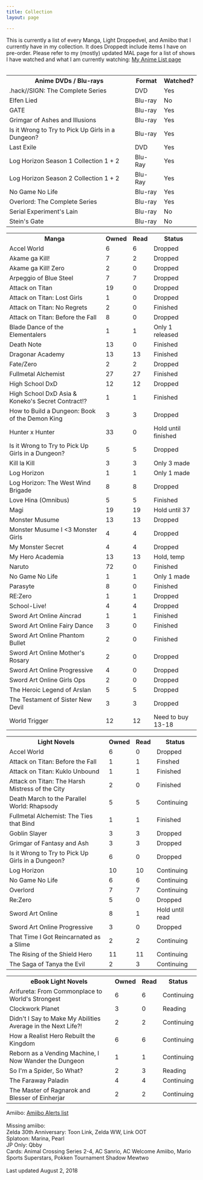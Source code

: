 ```yaml
---
title: Collection
layout: page

---
```

<p>This is currently a list of every Manga, Light Droppedvel, and Amiibo that I currently have in my collection. It does Droppedt include items I have on pre-order. Please refer to my (mostly) updated MAL page for a list of shows I have watched and what I am currently watching:
<a href="https://myanimelist.net/animelist/OtakuShowboat">My Anime List page</a>
<br />
<br />
<table id="Anime">
<tr>
<th>Anime DVDs / Blu-rays</th>
<th>Format</th>
<th>Watched?</th>
</tr>
<tr>
<td>.hack//SIGN: The Complete Series</td>
<td>DVD</td>
<td>Yes</td>
</tr>
<tr>
<td>Elfen Lied</td>
<td>Blu-ray</td>
<td>No</td>
</tr>
<tr>
<td>GATE</td>
<td>Blu-ray</td>
<td>Yes</td>
</tr>
<tr>
<td>Grimgar of Ashes and Illusions</td>
<td>Blu-ray</td>
<td>Yes</td>
</tr>
<tr>
<td>Is it Wrong to Try to Pick Up Girls in a Dungeon?</td>
<td>Blu-ray</td>
<td>Yes</td>
</tr>
<tr>
<td>Last Exile</td>
<td>DVD</td>
<td>Yes</td>
</tr>
<tr>
<td>Log Horizon Season 1 Collection 1 + 2</td>
<td>Blu-Ray</td>
<td>Yes</td>
</tr>
<tr>
<td>Log Horizon Season 2 Collection 1 + 2</td>
<td>Blu-Ray</td>
<td>Yes</td>
</tr>
<tr>
<td>No Game No Life</td>
<td>Blu-ray</td>
<td>Yes</td>
</tr>
<tr>
<td>Overlord: The Complete Series</td>
<td>Blu-ray</td>
<td>Yes</td>
</tr>
<tr>
<td>Serial Experiment's Lain</td>
<td>Blu-ray</td>
<td>No</td>
</tr>
<tr>
<td>Stein's Gate</td>
<td>Blu-ray</td>
<td>No</td>
</tr>
</table>

<table id="Manga">
<tr>
<th>Manga</th>
<th>Owned</th>
<th>Read</th>
<th>Status</th>
</tr>
<tr>
<td>Accel World</td>
<td>6</td>
<td>6</td>
<td>Dropped</td>
</tr>
<tr>
<td>Akame ga Kill!</td>
<td>7</td>
<td>2</td>
<td>Dropped</td>
</tr>
<tr>
<td>Akame ga Kill! Zero</td>
<td>2</td>
<td>0</td>
<td>Dropped</td>
</tr>
<tr>
<td>Arpeggio of Blue Steel</td>
<td>7</td>
<td>7</td>
<td>Dropped</td>
</tr>
<tr>
<td>Attack on Titan</td>
<td>19</td>
<td>0</td>
<td>Dropped</td>
</tr>
<tr>
<td>Attack on Titan: Lost Girls</td>
<td>1</td>
<td>0</td>
<td>Dropped</td>
</tr>
<tr>
<td>Attack on Titan: No Regrets</td>
<td>2</td>
<td>0</td>
<td>Finished</td>
</tr>
<tr>
<td>Attack on Titan: Before the Fall</td>
<td>8</td>
<td>0</td>
<td>Dropped</td>
</tr>
<tr>
<td>Blade Dance of the Elementalers</td>
<td>1</td>
<td>1</td>
<td>Only 1 released</td>
</tr>
<tr>
<td>Death Note</td>
<td>13</td>
<td>0</td>
<td>Finished</td>
</tr>
<tr>
<td>Dragonar Academy</td>
<td>13</td>
<td>13</td>
<td>Finished</td>
</tr>
<tr>
<td>Fate/Zero</td>
<td>2</td>
<td>2</td>
<td>Dropped</td>
</tr>
<tr>
<td>Fullmetal Alchemist</td>
<td>27</td>
<td>27</td>
<td>Finished</td>
</tr>
<tr>
<td>High School DxD</td>
<td>12</td>
<td>12</td>
<td>Dropped</td>
</tr>
<tr>
<td>High School DxD Asia & Koneko's Secret Contract!?</td>
<td>1</td>
<td>1</td>
<td>Finished</td>
</tr>
<tr>
<td>How to Build a Dungeon: Book of the Demon King</td>
<td>3</td>
<td>3</td>
<td>Dropped</td>
</tr>
<tr>
<td>Hunter x Hunter</td>
<td>33</td>
<td>0</td>
<td>Hold until finished</td>
</tr>
<tr>
<td>Is it Wrong to Try to Pick Up Girls in a Dungeon?</td>
<td>5</td>
<td>5</td>
<td>Dropped</td>
</tr>
<tr>
<td>Kill la Kill</td>
<td>3</td>
<td>3</td>
<td>Only 3 made</td>
</tr>
<tr>
<td>Log Horizon</td>
<td>1</td>
<td>1</td>
<td>Only 1 made</td>
</tr>
<tr>
<td>Log Horizon: The West Wind Brigade</td>
<td>8</td>
<td>8</td>
<td>Dropped</td>
</tr>
<tr>
<td>Love Hina (Omnibus)</td>
<td>5</td>
<td>5</td>
<td>Finished</td>
</tr>
<tr>
<td>Magi</td>
<td>19</td>
<td>19</td>
<td>Hold until 37</td>
</tr>
<tr>
<td>Monster Musume</td>
<td>13</td>
<td>13</td>
<td>Dropped</td>
</tr>
<tr>
<td>Monster Musume I <3 Monster Girls</td>
<td>4</td>
<td>4</td>
<td>Dropped</td>
</tr>
<tr>
<td>My Monster Secret</td>
<td>4</td>
<td>4</td>
<td>Dropped</td>
</tr>
<tr>
<td>My Hero Academia</td>
<td>13</td>
<td>13</td>
<td>Hold, temp</td>
</tr>
<tr>
<td>Naruto</td>
<td>72</td>
<td>0</td>
<td>Finished</td>
</tr>
<tr>
<td>No Game No Life</td>
<td>1</td>
<td>1</td>
<td>Only 1 made</td>
</tr>
<tr>
<td>Parasyte</td>
<td>8</td>
<td>0</td>
<td>Finished</td>
</tr>
<tr>
<td>RE:Zero</td>
<td>1</td>
<td>1</td>
<td>Dropped</td>
</tr>
<tr>
<td>School-Live!</td>
<td>4</td>
<td>4</td>
<td>Dropped</td>
</tr>
<tr>
<td>Sword Art Online Aincrad</td>
<td>1</td>
<td>1</td>
<td>Finished</td>
</tr>
<tr>
<td>Sword Art Online Fairy Dance</td>
<td>3</td>
<td>0</td>
<td>Finished</td>
</tr>
<tr>
<td>Sword Art Online Phantom Bullet</td>
<td>2</td>
<td>0</td>
<td>Finished</td>
</tr>
<tr>
<td>Sword Art Online Mother's Rosary</td>
<td>2</td>
<td>0</td>
<td>Dropped</td>
</tr>
<tr>
<td>Sword Art Online Progressive</td>
<td>4</td>
<td>0</td>
<td>Dropped</td>
</tr>
<tr>
<td>Sword Art Online Girls Ops</td>
<td>2</td>
<td>0</td>
<td>Dropped</td>
</tr>
<tr>
<td>The Heroic Legend of Arslan</td>
<td>5</td>
<td>5</td>
<td>Dropped</td>
</tr>
<tr>
<td>The Testament of Sister New Devil</td>
<td>3</td>
<td>3</td>
<td>Dropped</td>
</tr>
<tr>
<td>World Trigger</td>
<td>12</td>
<td>12</td>
<td>Need to buy 13-18</td>
</tr>
</table>

<table id="LNs">
<tr>
<th>Light Novels</th>
<th>Owned</th>
<th>Read</th>
<th>Status</th>
</tr>
<tr>
<td>Accel World</td>
<td>6</td>
<td>0</td>
<td>Dropped</td>
</tr>
<tr>
<td>Attack on Titan: Before the Fall</td>
<td>1</td>
<td>1</td>
<td>Finshed</td>
</tr>
<tr>
<td>Attack on Titan: Kuklo Unbound</td>
<td>1</td>
<td>1</td>
<td>Finished</td>
</tr>
<tr>
<td>Attack on Titan: The Harsh Mistress of the City</td>
<td>2</td>
<td>0</td>
<td>Finished</td>
</tr>
<tr>
<td>Death March to the Parallel World: Rhapsody</td>
<td>5</td>
<td>5</td>
<td>Continuing</td>
</tr>
<tr>
<td>Fullmetal Alchemist: The Ties that Bind</td>
<td>1</td>
<td>1</td>
<td>Finished</td>
</tr>
<tr>
<td>Goblin Slayer</td>
<td>3</td>
<td>3</td>
<td>Dropped</td>
</tr>
<tr>
<td>Grimgar of Fantasy and Ash</td>
<td>3</td>
<td>3</td>
<td>Dropped</td>
</tr>
<tr>
<td>Is it Wrong to Try to Pick Up Girls in a Dungeon?</td>
<td>6</td>
<td>0</td>
<td>Dropped</td>
<tr>
<td>Log Horizon</td>
<td>10</td>
<td>10</td>
<td>Continuing</td>
</tr>
<tr>
<td>No Game No Life</td>
<td>6</td>
<td>6</td>
<td>Continuing</td>
</tr>
<tr>
<td>Overlord</td>
<td>7</td>
<td>7</td>
<td>Continuing</td>
</tr>
<tr>
<td>Re:Zero</td>
<td>5</td>
<td>0</td>
<td>Dropped</td>
</tr>
<tr>
<td>Sword Art Online</td>
<td>8</td>
<td>1</td>
<td>Hold until read</td>
</tr>
<tr>
<td>Sword Art Online Progressive</td>
<td>3</td>
<td>0</td>
<td>Dropped</td>
</tr>
<tr>
<td>That Time I Got Reincarnated as a Slime</td>
<td>2</td>
<td>2</td>
<td>Continuing</td>
</tr>
<tr>
<td>The Rising of the Shield Hero</td>
<td>11</td>
<td>11</td>
<td>Continuing</td>
</tr>
<tr>
<td>The Saga of Tanya the Evil</td>
<td>2</td>
<td>3</td>
<td>Continuing</td>
</tr>
</table>

<table id="eBooks">
<tr>
<th>eBook Light Novels</th>
<th>Owned</th>
<th>Read</th>
<th>Status</th>
</tr>
<tr>
<td>Arifureta: From Commonplace to World's Strongest</td>
<td>6</td>
<td>6</td>
<td>Continuing</td>
</tr>
<tr>
<td>Clockwork Planet</td>
<td>3</td>
<td>0</td>
<td>Reading</td>
</tr>
<tr>
<td>Didn't I Say to Make My Abilities Average in the Next Life?!</td>
<td>2</td>
<td>2</td>
<td>Continuing</td>
</tr>
<tr>
<td>How a Realist Hero Rebuilt the Kingdom</td>
<td>6</td>
<td>6</td>
<td>Continuing</td>
</tr>
<tr>
<td>Reborn as a Vending Machine, I Now Wander the Dungeon</td>
<td>1</td>
<td>1</td>
<td>Continuing</td>
</tr>
<tr>
<td>So I'm a Spider, So What?</td>
<td>2</td>
<td>3</td>
<td>Reading</td>
</tr>
<tr>
<td>The Faraway Paladin</td>
<td>4</td>
<td>4</td>
<td>Continuing</td>
</tr>
<tr>
<td>The Master of Ragnarok and Blesser of Einherjar</td>
<td>2</td>
<td>2</td>
<td>Continuing</td>
</tr>
</table>

Amiibo:
<a href="https://www.amiiboalerts.com/user/OtakuShowboat" target="_blank" rel="Droppedopener">Amiibo Alerts list</a>
<br />
<br />
Missing amiibo:<br />
Zelda 30th Anniversary: Toon Link, Zelda WW, Link OOT<br />
Splatoon: Marina, Pearl<br />
JP Only: Qbby<br />
Cards: Animal Crossing Series 2-4, AC Sanrio, AC Welcome Amiibo, Mario Sports Superstars, Pokken Tournament Shadow Mewtwo<br />
<br />
Last updated August 2, 2018 </p>